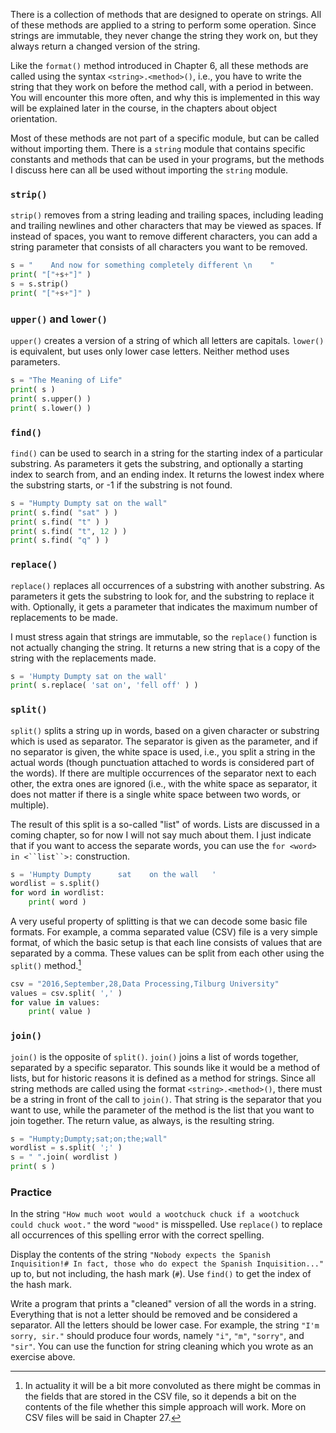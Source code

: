 There is a collection of methods that are designed to operate on
strings. All of these methods are applied to a string to perform some
operation. Since strings are immutable, they never change the string
they work on, but they always return a changed version of the string.

Like the `format()` method introduced in Chapter
6,
all these methods are called using the syntax `<string>.<method>()`,
i.e., you have to write the string that they work on before the method
call, with a period in between. You will encounter this more often, and
why this is implemented in this way will be explained later in the
course, in the chapters about object orientation.

Most of these methods are not part of a specific module, but can be
called without importing them. There is a `string` module that contains
specific constants and methods that can be used in your programs, but
the methods I discuss here can all be used without importing the
`string` module.

### `strip()`

`strip()` removes from a string leading and trailing spaces, including
leading and trailing newlines and other characters that may be viewed as
spaces. If instead of spaces, you want to remove different characters,
you can add a string parameter that consists of all characters you want
to be removed.

```python
s = "    And now for something completely different \n    "
print( "["+s+"]" )
s = s.strip()
print( "["+s+"]" )
```

### `upper()` and `lower()`

`upper()` creates a version of a string of which all letters are
capitals. `lower()` is equivalent, but uses only lower case letters.
Neither method uses parameters.

```python
s = "The Meaning of Life"
print( s )
print( s.upper() )
print( s.lower() )
```

### `find()`

`find()` can be used to search in a string for the starting index of a
particular substring. As parameters it gets the substring, and
optionally a starting index to search from, and an ending index. It
returns the lowest index where the substring starts, or -1 if the
substring is not found.

```python
s = "Humpty Dumpty sat on the wall"
print( s.find( "sat" ) )
print( s.find( "t" ) )
print( s.find( "t", 12 ) )
print( s.find( "q" ) )
```

### `replace()`

`replace()` replaces all occurrences of a substring with another
substring. As parameters it gets the substring to look for, and the
substring to replace it with. Optionally, it gets a parameter that
indicates the maximum number of replacements to be made.

I must stress again that strings are immutable, so the `replace()`
function is not actually changing the string. It returns a new string
that is a copy of the string with the replacements made.

```python
s = 'Humpty Dumpty sat on the wall'
print( s.replace( 'sat on', 'fell off' ) )
```

### `split()`

`split()` splits a string up in words, based on a given character or
substring which is used as separator. The separator is given as the
parameter, and if no separator is given, the white space is used, i.e.,
you split a string in the actual words (though punctuation attached to
words is considered part of the words). If there are multiple
occurrences of the separator next to each other, the extra ones are
ignored (i.e., with the white space as separator, it does not matter if
there is a single white space between two words, or multiple).

The result of this split is a so-called "list" of words. Lists are
discussed in a coming chapter, so for now I will not say much about
them. I just indicate that if you want to access the separate words, you
can use the `for <word> in <``list``>:` construction.

```python
s = 'Humpty Dumpty      sat    on the wall   '
wordlist = s.split()
for word in wordlist:
    print( word )
```

A very useful property of splitting is that we can decode some basic
file formats. For example, a comma separated value (CSV) file is a very
simple format, of which the basic setup is that each line consists of
values that are separated by a comma. These values can be split from
each other using the `split()` method.[^6]

```python
csv = "2016,September,28,Data Processing,Tilburg University"
values = csv.split( ',' )
for value in values:
    print( value )
```

### `join()`

`join()` is the opposite of `split()`. `join()` joins a list of words
together, separated by a specific separator. This sounds like it would
be a method of lists, but for historic reasons it is defined as a method
for strings. Since all string methods are called using the format
`<string>.<method>()`, there must be a string in front of the call to
`join()`. That string is the separator that you want to use, while the
parameter of the method is the list that you want to join together. The
return value, as always, is the resulting string.

```python
s = "Humpty;Dumpty;sat;on;the;wall"
wordlist = s.split( ';' )
s = " ".join( wordlist )
print( s )
```

### Practice

In the string
`"How much woot would a wootchuck chuck if a wootchuck could chuck woot."`
the word `"wood"` is misspelled. Use `replace()` to replace all
occurrences of this spelling error with the correct spelling.

Display the contents of the string `"Nobody expects the Spanish Inquisition!# In fact, those who do expect the Spanish Inquisition..."`
up to, but not including, the hash mark (`#`). Use `find()` to get the
index of the hash mark.

Write a program that prints a "cleaned" version of all the words in a
string. Everything that is not a letter should be removed and be
considered a separator. All the letters should be lower case. For
example, the string `"I'm sorry, sir."` should produce four words,
namely `"i"`, `"m"`, `"sorry"`, and `"sir"`. You can use the function
for string cleaning which you wrote as an exercise above.

[^6]: In actuality it will be a bit more convoluted as there might be
    commas in the fields that are stored in the CSV file, so it depends
    a bit on the contents of the file whether this simple approach will
    work. More on CSV files will be said in Chapter
    27.
